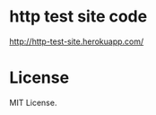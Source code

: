 http test site code
===============

http://http-test-site.herokuapp.com/

License
===============
MIT License.
